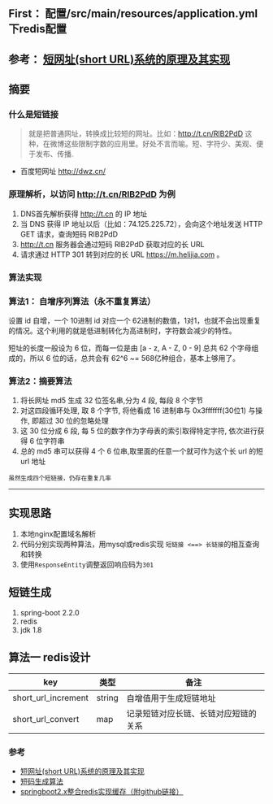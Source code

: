 ## First： 配置/src/main/resources/application.yml下redis配置

## 参考： [短网址(short URL)系统的原理及其实现](https://hufangyun.com/2017/short-url/)

## 摘要

### 什么是短链接

>就是把普通网址，转换成比较短的网址。比如：http://t.cn/RlB2PdD 这种，在微博这些限制字数的应用里。好处不言而喻。短、字符少、美观、便于发布、传播.

* 百度短网址 http://dwz.cn/

### 原理解析，以访问 http://t.cn/RlB2PdD 为例
1. DNS首先解析获得 http://t.cn 的 IP 地址
2. 当 DNS 获得 IP 地址以后（比如：74.125.225.72），会向这个地址发送 HTTP GET 请求，查询短码 RlB2PdD
3. http://t.cn 服务器会通过短码 RlB2PdD 获取对应的长 URL
4. 请求通过 HTTP 301 转到对应的长 URL https://m.helijia.com 。

### 算法实现

### 算法1： 自增序列算法（永不重复算法）

设置 id 自增，一个 10进制 id 对应一个 62进制的数值，1对1，也就不会出现重复的情况。这个利用的就是低进制转化为高进制时，字符数会减少的特性。

短址的长度一般设为 6 位，而每一位是由 [a - z, A - Z, 0 - 9] 总共 62 个字母组成的，所以 6 位的话，总共会有 62^6 ~= 568亿种组合，基本上够用了。


### 算法2：摘要算法

1. 将长网址 md5 生成 32 位签名串,分为 4 段, 每段 8 个字节
2. 对这四段循环处理, 取 8 个字节, 将他看成 16 进制串与 0x3fffffff(30位1) 与操作, 即超过 30 位的忽略处理
3. 这 30 位分成 6 段, 每 5 位的数字作为字母表的索引取得特定字符, 依次进行获得 6 位字符串
4. 总的 md5 串可以获得 4 个 6 位串,取里面的任意一个就可作为这个长 url 的短 url 地址

`虽然生成四个短链接，仍存在重复几率`

---
## 实现思路

1. 本地nginx配置域名解析
2. 代码分别实现两种算法，用mysql或redis实现 `短链接 <==> 长链接`的相互查询和转换
3. 使用`ResponseEntity`调整返回响应码为`301`


## 短链生成

1. spring-boot 2.2.0
2. redis 
3. jdk 1.8

## 算法一  redis设计

| key | 类型 | 备注 |
|---|---|---|
| short_url_increment | string | 自增值用于生成短链地址 |
| short_url_convert | map | 记录短链对应长链、长链对应短链的关系 |

### 参考
* [短网址(short URL)系统的原理及其实现](https://hufangyun.com/2017/short-url/)
* [短码生成算法](gitlab.xxt.cn/cjs/backend-study/wikis/短码生成算法)
* [springboot2.x整合redis实现缓存（附github链接）](https://www.cnblogs.com/coder-lichao/p/10889457.html)
